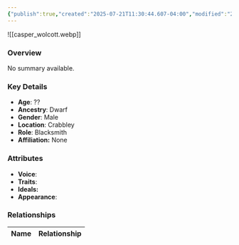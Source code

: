 ```yaml
---
{"publish":true,"created":"2025-07-21T11:30:44.607-04:00","modified":"2025-07-25T11:35:51.327-04:00","published":"2025-07-25T11:35:51.327-04:00","cssclasses":"","Age":"??","Ancestry":"Dwarf","Gender":"Male","Location":["Crabbley"],"Role":["Blacksmith"],"Affiliation":["None"],"Appearances":["[[-The High Rollers Campaign-]]"]}
---
```



![[casper_wolcott.webp]]

### Overview
No summary available.

### Key Details
- **Age**: ??
- **Ancestry**: Dwarf
- **Gender**: Male
- **Location**: Crabbley
- **Role**: Blacksmith
- **Affiliation:** None

### Attributes
- **Voice**: 
- **Traits**: 
- **Ideals:** 
- **Appearance**:

### Relationships

| Name  | Relationship |
| ----- | ------------ |
